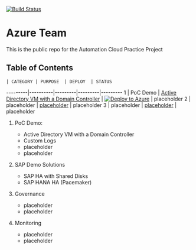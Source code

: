 [![Build Status](https://dev.azure.com/CloudAutomationProject/Automation/_apis/build/status/Azure/NTT-DATA-Cloud-Transformation.azure-acp-public?branchName=master)](https://dev.azure.com/CloudAutomationProject/Automation/_build/latest?definitionId=30&branchName=master)



# Azure Team
This is the public repo for the Automation Cloud Practice Project



## Table of Contents

    | CATEGORY | PURPOSE  | DEPLOY  | STATUS
---------|----------|---------|---------|---------
 1 | PoC Demo | [Active Directory VM with a Domain Controller](https://github.com/NTT-DATA-Cloud-Transformation/azure-acp-public)  |  [![Deploy to Azure](https://aka.ms/deploytoazurebutton)](https://portal.azure.com/#create/Microsoft.Template/uri/https%3A%2F%2Fraw.githubusercontent.com%2FNTT-DATA-Cloud-Transformation%2Fazure-acp-public%2Fmaster%2FPoCDemo%2FActiveDirectory%2Fazuredeploy.json)  |  placeholder
 2 | placeholder | [placeholder](https://github.com/NTT-DATA-Cloud-Transformation/azure-acp-public)  | placeholder
 3 | placeholder | [placeholder](https://github.com/NTT-DATA-Cloud-Transformation/azure-acp-public)  | placeholder



1. PoC Demo:
    - Active Directory VM with a Domain Controller 
    - Custom Logs
    - placeholder
    - placeholder

2. SAP Demo Solutions
    - SAP HA with Shared Disks
    - SAP HANA HA (Pacemaker)

3. Governance
    - placeholder
    - placeholder

4. Monitoring
    - placeholder
    - placeholder


